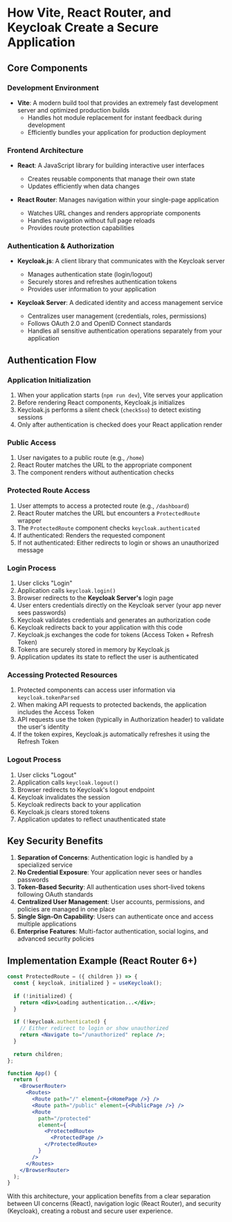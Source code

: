# How Vite, React Router, and Keycloak Create a Secure Application

## Core Components

### Development Environment
- **Vite**: A modern build tool that provides an extremely fast development server and optimized production builds
  - Handles hot module replacement for instant feedback during development
  - Efficiently bundles your application for production deployment

### Frontend Architecture
- **React**: A JavaScript library for building interactive user interfaces
  - Creates reusable components that manage their own state
  - Updates efficiently when data changes

- **React Router**: Manages navigation within your single-page application
  - Watches URL changes and renders appropriate components
  - Handles navigation without full page reloads
  - Provides route protection capabilities

### Authentication & Authorization
- **Keycloak.js**: A client library that communicates with the Keycloak server
  - Manages authentication state (login/logout)
  - Securely stores and refreshes authentication tokens
  - Provides user information to your application

- **Keycloak Server**: A dedicated identity and access management service
  - Centralizes user management (credentials, roles, permissions)
  - Follows OAuth 2.0 and OpenID Connect standards
  - Handles all sensitive authentication operations separately from your application

## Authentication Flow

### Application Initialization
1. When your application starts (`npm run dev`), Vite serves your application
2. Before rendering React components, Keycloak.js initializes
3. Keycloak.js performs a silent check (`checkSso`) to detect existing sessions
4. Only after authentication is checked does your React application render

### Public Access
1. User navigates to a public route (e.g., `/home`)
2. React Router matches the URL to the appropriate component
3. The component renders without authentication checks

### Protected Route Access
1. User attempts to access a protected route (e.g., `/dashboard`)
2. React Router matches the URL but encounters a `ProtectedRoute` wrapper
3. The `ProtectedRoute` component checks `keycloak.authenticated`
4. If authenticated: Renders the requested component
5. If not authenticated: Either redirects to login or shows an unauthorized message

### Login Process
1. User clicks "Login"
2. Application calls `keycloak.login()`
3. Browser redirects to the **Keycloak Server's** login page
4. User enters credentials directly on the Keycloak server (your app never sees passwords)
5. Keycloak validates credentials and generates an authorization code
6. Keycloak redirects back to your application with this code
7. Keycloak.js exchanges the code for tokens (Access Token + Refresh Token)
8. Tokens are securely stored in memory by Keycloak.js
9. Application updates its state to reflect the user is authenticated

### Accessing Protected Resources
1. Protected components can access user information via `keycloak.tokenParsed`
2. When making API requests to protected backends, the application includes the Access Token
3. API requests use the token (typically in Authorization header) to validate the user's identity
4. If the token expires, Keycloak.js automatically refreshes it using the Refresh Token

### Logout Process
1. User clicks "Logout"
2. Application calls `keycloak.logout()`
3. Browser redirects to Keycloak's logout endpoint
4. Keycloak invalidates the session
5. Keycloak redirects back to your application
6. Keycloak.js clears stored tokens
7. Application updates to reflect unauthenticated state

## Key Security Benefits

1. **Separation of Concerns**: Authentication logic is handled by a specialized service
2. **No Credential Exposure**: Your application never sees or handles passwords
3. **Token-Based Security**: All authentication uses short-lived tokens following OAuth standards
4. **Centralized User Management**: User accounts, permissions, and policies are managed in one place
5. **Single Sign-On Capability**: Users can authenticate once and access multiple applications
6. **Enterprise Features**: Multi-factor authentication, social logins, and advanced security policies

## Implementation Example (React Router 6+)

```jsx
const ProtectedRoute = ({ children }) => {
  const { keycloak, initialized } = useKeycloak();
  
  if (!initialized) {
    return <div>Loading authentication...</div>;
  }
  
  if (!keycloak.authenticated) {
    // Either redirect to login or show unauthorized
    return <Navigate to="/unauthorized" replace />;
  }
  
  return children;
};

function App() {
  return (
    <BrowserRouter>
      <Routes>
        <Route path="/" element={<HomePage />} />
        <Route path="/public" element={<PublicPage />} />
        <Route 
          path="/protected" 
          element={
            <ProtectedRoute>
              <ProtectedPage />
            </ProtectedRoute>
          } 
        />
      </Routes>
    </BrowserRouter>
  );
}
```

With this architecture, your application benefits from a clear separation between UI concerns (React), navigation logic (React Router), and security (Keycloak), creating a robust and secure user experience.